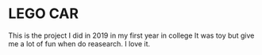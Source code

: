 # LEGO CAR
This is the project I did in 2019 in my first year in college
It was toy but give me a lot of fun when do reasearch.
I love it.
 
